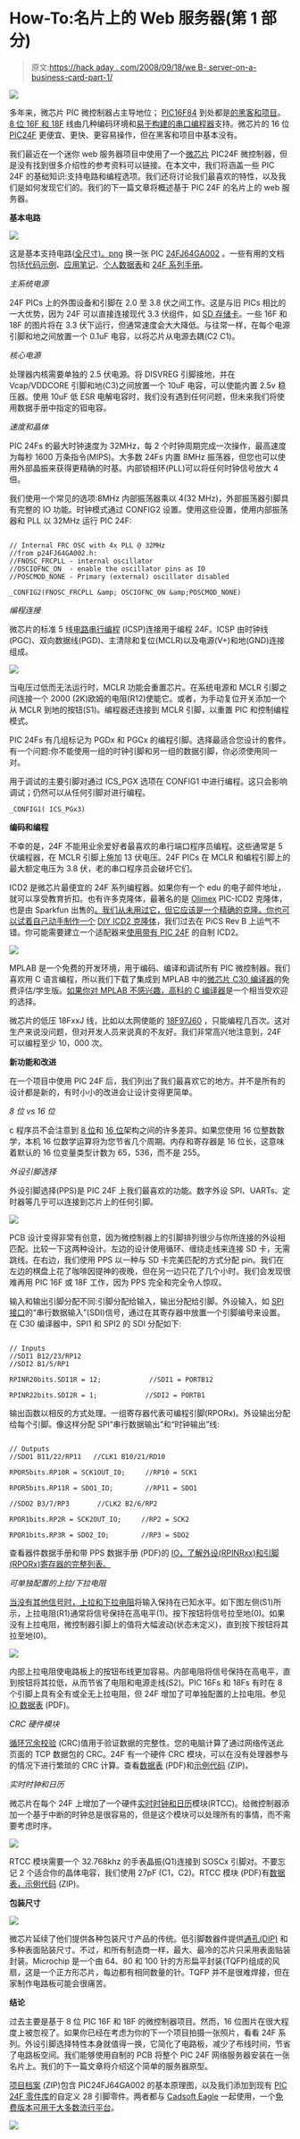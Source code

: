 # How-To:名片上的 Web 服务器(第 1 部分)

> 原文:[https://hack aday . com/2008/09/18/we B- server-on-a-business-card-part-1/](https://hackaday.com/2008/09/18/web-server-on-a-business-card-part-1/)

![](img/4e1408808862c58a915ae516dede0510.png)

多年来，微芯片 PIC 微控制器占主导地位； [PIC16F84](//www.microchip.com/wwwproducts/Devices.aspx?dDocName=en010230) 到处都是[的黑客和项目](http://www.google.com/search?q=16f84+projects)。 [8 位 16F 和 18F](http://www.microchip.com/stellent/idcplg?IdcService=SS_GET_PAGE&nodeId=74) 线由几种编码环境和[易于构建的串口编程器](http://www.instructables.com/id/Business-Card-PIC-Programmer/)支持。微芯片的 16 位 [PIC24F](http://www.microchip.com/stellent/idcplg?IdcService=SS_GET_PAGE&nodeId=75) 更便宜、更快、更容易操作，但在黑客和项目中基本没有。

我们最近在一个迷你 web 服务器项目中使用了一个[微芯片](http://www.microchip.com) PIC24F 微控制器，但是没有找到很多介绍性的参考资料可以链接。在本文中，我们将涵盖一些 PIC 24F 的基础知识:支持电路和编程选项。我们还将讨论我们最喜欢的特性，以及我们是如何发现它们的。我们的下一篇文章将概述基于 PIC 24F 的名片上的 web 服务器。

**基本电路**

![](img/94a6a193baa661a47dec43908f75b232.png)

这是基本支持电路([全尺寸)。png](http://hackaday.com/wp-content/uploads/2008/09/base-cct-large.jpg) 换一张 PIC [24FJ64GA002](http://www.microchip.com/wwwproducts/Devices.aspx?dDocName=en026374) 。一些有用的文档包括[代码示例](http://www.microchip.com/stellent/idcplg?IdcService=SS_GET_PAGE&nodeId=2656)、[应用笔记](http://www.microchip.com/stellent/idcplg?IdcService=SS_GET_PAGE&nodeId=1469)、[个人数据表](http://www.microchip.com/ParamChartSearch/chart.aspx?branchID=8181&mid=14&lang=en&pageId=75)和 [24F 系列手册](http://www.microchip.com/stellent/idcplg?IdcService=SS_GET_PAGE&nodeId=2575)。

*主系统电源*

24F PICs 上的外围设备和引脚在 2.0 至 3.8 伏之间工作。这是与旧 PICs 相比的一大优势，因为 24F 可以直接连接现代 3.3 伏组件，如 [SD 存储卡](http://en.wikipedia.org/wiki/Secure_Digital_card)。一些 16F 和 18F 的图片将在 3.3 伏下运行，但通常速度会大大降低。与往常一样，在每个电源引脚和地之间放置一个 0.1uF 电容，以将芯片从电源去耦(C2 C1)。

*核心电源*

处理器内核需要单独的 2.5 伏电源。将 DISVREG 引脚接地，并在 Vcap/VDDCORE 引脚和地(C3)之间放置一个 10uF 电容，可以使能内置 2.5v 稳压器。使用 10uF 低 ESR 电解电容时，我们没有遇到任何问题，但未来我们将使用数据手册中指定的钽电容。

*速度和晶体*

PIC 24Fs 的最大时钟速度为 32MHz，每 2 个时钟周期完成一次操作，最高速度为每秒 1600 万条指令(MIPS)。大多数 24Fs 内置 8MHz 振荡器，但您也可以使用外部晶振来获得更精确的时基。内部锁相环(PLL)可以将任何时钟信号放大 4 倍。

我们使用一个常见的选项:8MHz 内部振荡器乘以 4(32 MHz)，外部振荡器引脚具有完整的 IO 功能。时钟模式通过 CONFIG2 设置。使用这些设置，使用内部振荡器和 PLL 以 32MHz 运行 PIC 24F:

```

// Internal FRC OSC with 4x PLL @ 32MHz
//from p24FJ64GA002.h:
//FNOSC_FRCPLL - internal oscillator
//OSCIOFNC_ON  - enable the oscillator pins as IO
//POSCMOD_NONE - Primary (external) oscillator disabled

_CONFIG2(FNOSC_FRCPLL &amp; OSCIOFNC_ON &amp;POSCMOD_NONE)

```

*编程连接*

微芯片的标准 5 线[电路串行编程](http://www.instructables.com/id/Understanding-ICSP-for-PIC-Microcontrollers/) (ICSP)连接用于编程 24F。ICSP 由时钟线(PGC)、双向数据线(PGD)、主清除和复位(MCLR)以及电源(V+)和地(GND)连接组成。

![](img/681a1007bdcc4024269ab5d8cfa23b99.png)

当电压过低而无法运行时，MCLR 功能会重置芯片。在系统电源和 MCLR 引脚之间连接一个 2000 (2K)欧姆的电阻(R12)使能它。或者，为手动复位开关添加一个从 MCLR 到地的按钮(S1)。编程器还连接到 MCLR 引脚，以重置 PIC 和控制编程模式。

PIC 24Fs 有几组标记为 PGDx 和 PGCx 的编程引脚。选择最适合您设计的套件。有一个问题:你不能使用一组的时钟引脚和另一组的数据引脚，你必须使用同一对。

用于调试的主要引脚对通过 ICS_PGX 选项在 CONFIG1 中进行编程。这只会影响调试；仍然可以从任何引脚对进行编程。

```
_CONFIG1( ICS_PGx3)
```

**编码和编程**

不幸的是，24F 不能用业余爱好者最喜欢的串行端口程序员编程。这些通常是 5 伏编程器，在 MCLR 引脚上施加 13 伏电压。24F PICs 在 MCLR 和编程引脚上的最大额定电压为 3.8 伏，老的串口程序员会破坏它们。

ICD2 是微芯片最便宜的 24F 系列编程器。如果你有一个 edu 的电子邮件地址，就可以享受教育折扣。也有许多克隆体，最著名的是 [Olimex](http://www.olimex.com/dev/index.html) PIC-ICD2 克隆体，也是由 Sparkfun 出售的[。我们从未用过它，但它应该是一个精确的克隆。你也可以试着自己动手制作一个](http://www.sparkfun.com/commerce/product_info.php?products_id=5) [DIY ICD2 克隆体](http://www.icd2clone.com/wiki/Main_Page)，我们过去在 PiCS Rev B 上运气不错。你可能需要建立一个适配器来[使用带有 PIC 24F](http://www.edaboard.com/ftopic176893.html) 的自制 ICD2。

![](img/51e46e3d1a01bc5e307f4b1686262c1d.png)

MPLAB 是一个免费的开发环境，用于编码、编译和调试所有 PIC 微控制器。我们喜欢用 C 语言编程，所以我们下载了集成到 MPLAB 中的[微芯片 C30 编译器](http://www.microchip.com/stellent/idcplg?IdcService=SS_GET_PAGE&nodeId=1406&dDocName=en010065)的免费评估/学生版。[如果你对 MPLAB 不感兴趣，高科的 C 编译器](http://microchip.htsoft.com/)是一个相当受欢迎的选择。

微芯片的低压 18FxxJ 线，比如以太网使能的 [18F97J60](http://www.microchip.com/ParamChartSearch/chart.aspx?branchID=121&mid=10&lang=en&pageId=74) ，只能编程几百次。这对生产来说没问题，但对开发人员来说真的不友好。我们非常高兴地注意到，24F 可以编程至少 10，000 次。

**新功能和改进**

在一个项目中使用 PIC 24F 后，我们列出了我们最喜欢它的地方。并不是所有的设计都是新的，有时小小的改进会让设计变得更简单。

*8 位 vs 16 位*

c 程序员不会注意到 [8 位](http://en.wikipedia.org/wiki/8-bit)和 [16 位](http://en.wikipedia.org/wiki/16-bit)架构之间的许多差异。如果您使用 16 位整数数学，本机 16 位数学运算将为您节省几个周期。内存和寄存器是 16 位长，这意味着默认的 16 位变量类型计数为 65，536，而不是 255。

*外设引脚选择*

外设引脚选择(PPS)是 PIC 24F 上我们最喜欢的功能。数字外设 SPI、UARTs、定时器等几乎可以连接到芯片上的任何引脚。

![](img/3701051bf650aa8b7ae2c8d4ebacb5b5.png)

PCB 设计变得非常有创意，因为微控制器上的引脚排列很少与你所连接的外设相匹配。比较一下这两种设计。左边的设计使用循环、缠绕走线来连接 SD 卡，无需跳线。在右边，我们使用 PPS 以一种与 SD 卡完美匹配的方式分配 pin。我们在左边的棋盘上花了咖啡因提神的夜晚，但在另一边只花了几个小时。我们会发现很难再用 PIC 16F 或 18F 工作，因为 PPS 完全和完全令人惊叹。

输入和输出引脚分配不同:引脚分配给输入，输出分配给引脚。外设输入，如 [SPI 接口](http://en.wikipedia.org/wiki/Serial_Peripheral_Interface_Bus)的“串行数据输入”(SDI)信号，通过在其寄存器中放置一个引脚编号来设置。在 C30 编译器中，SPI1 和 SPI2 的 SDI 分配如下:

```

// Inputs
//SDI1 B12/23/RP12
//SDI2 B1/5/RP1

RPINR20bits.SDI1R = 12;            //SDI1 = PORTB12

RPINR22bits.SDI2R = 1;            //SDI2 = PORTB1
```

输出函数以相反的方式处理。一组寄存器代表可编程引脚(RPORx)。外设输出分配给每个引脚。像这样分配 SPI“串行数据输出”和“时钟输出”线:

```

// Outputs
//SDO1 B11/22/RP11   //CLK1 B10/21/RD10

RPOR5bits.RP10R = SCK1OUT_IO;     //RP10 = SCK1

RPOR5bits.RP11R = SDO1_IO;        //RP11 = SDO1

//SDO2 B3/7/RP3       //CLK2 B2/6/RP2

RPOR1bits.RP2R = SCK2OUT_IO;     //RP2 = SCK2

RPOR1bits.RP3R = SDO2_IO;        //RP3 = SDO2
```

查看器件数据手册和带 PPS 数据手册 (PDF)的 [IO，了解外设(RPINRxx)和引脚(RPORx)寄存器的完整列表。](http://ww1.microchip.com/downloads/en/DeviceDoc/39711b.pdf)

*可单独配置的上拉/下拉电阻*

[当没有其他信号时，上拉和下拉电阻](http://en.wikipedia.org/wiki/Pull-up_resistor)将输入保持在已知水平。如下图左侧(S1)所示，上拉电阻(R1)通常将信号保持在高电平(1)。按下按钮将信号拉至地(0)。如果没有上拉电阻，微控制器引脚上的值将大幅波动(状态未定义)，直到按下按钮将其拉至地(0)。

![](img/4061cfea9f3e80a65e63496490ee59d2.png)

内部上拉电阻使电路板上的按钮布线更加容易。内部电阻将信号保持在高电平，直到按钮将其拉低，从而节省了电阻和电源走线(S2)。PIC 16Fs 和 18Fs 有时在 8 个引脚上具有全有或全无上拉电阻，但 24F 增加了可单独配置的上拉电阻。参见 [IO 数据表](http://ww1.microchip.com/downloads/en/DeviceDoc/39711b.pdf) (PDF)。

*CRC 硬件模块*

[循环冗余校验](http://en.wikipedia.org/wiki/Cyclic_redundancy_check) (CRC)值用于验证数据的完整性。您的电脑计算了通过网络传送此页面的 TCP 数据包的 CRC。24F 有一个硬件 CRC 模块，可以在没有处理器参与的情况下进行繁琐的 CRC 计算。查看[数据表](http://ww1.microchip.com/downloads/en/DeviceDoc/39714a.pdf) (PDF)和[示例代码](http://ww1.microchip.com/downloads/en/DeviceDoc/CE312%20CRC.zip) (ZIP)。

*实时时钟和日历*

微芯片在每个 24F 上增加了一个硬件[实时时钟和日历](http://en.wikipedia.org/wiki/Real-time_clock)模块(RTCC)。给微控制器添加一个基于中断的时钟总是很容易的，但是这个模块可以处理所有的事情，而不需要考虑时序。

![](img/3d43b684e936ed2ae0af3b71fa300b0a.png)

RTCC 模块需要一个 32.768khz 的手表晶振(Q1)连接到 SOSCx 引脚对。不要忘记 2 个适合你的晶体电容，我们使用 27pF (C1，C2)。RTCC 模块 (PDF)有[数据表，](http://ww1.microchip.com/downloads/en/DeviceDoc/39696b.pdf)[示例代码](http://ww1.microchip.com/downloads/en/DeviceDoc/RTCC.zip) (ZIP)。

**包装尺寸**

![](img/a64113f345b24572345a100bdf9c58da.png)

微芯片延续了他们提供各种包装尺寸产品的传统。低引脚数器件提供[通孔(DIP)](http://en.wikipedia.org/wiki/Dual_in-line_package) 和多种表面贴装尺寸。不过，和所有制造商一样，最大、最冷的芯片只采用表面贴装封装。Microchip 是一个由 64、80 和 100 针的方形扁平封装(TQFP)组成的风扇，这是一个正方形芯片，每边都有相同数量的针。TQFP 并不是很难焊接，但在家制作电路板可能会很痛苦。

**结论**

过去主要是基于 8 位 PIC 16F 和 18F 的微控制器项目。然而，16 位图片在很大程度上被忽视了。如果你已经在考虑为你的下一个项目拍摄一张照片，看看 24F 系列。外设引脚选择特性本身就值得一换，它简化了电路板，减少了布线时间，节省了电路板空间。我们能够使用自制的 PCB 将整个 PIC 24F 网络服务器安装在一张名片上。我们的下一篇文章将介绍这个简单的服务器原型。

[项目档案](http://blog.mahalo.com/hackaday/howto/PIC24FIntro.zip) (ZIP)包含 PIC24FJ64GA002 的基本原理图，以及我们添加到现有 [PIC 24F 零件库](http://www.cadsoft.de/cgi-bin/download.pl?page=/home/cadsoft/html_public/download.htm.en&dir=pub/userfiles/doc)的自定义 28 引脚零件。两者都与 [Cadsoft Eagle](http://www.cadsoft.de/info.htm) 一起使用，一个[免费版本可用于大多数流行平台](http://www.cadsoft.de/download.htm)。

![](img/27d898e60d57d64b8c26a9633bc7bc4a.png)